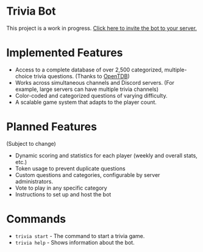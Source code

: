 # Trivia Bot
This project is a work in progress.
[Click here to invite the bot to your server.](https://discordapp.com/oauth2/authorize?client_id=337654994461261825&scope=bot)

# Implemented Features
- Access to a complete database of over 2,500 categorized, multiple-choice trivia questions. (Thanks to [OpenTDB](https://opentdb.com))
- Works across simultaneous channels and Discord servers. (For example, large servers can have multiple trivia channels)
- Color-coded and categorized questions of varying difficulty.
- A scalable game system that adapts to the player count.

# Planned Features
(Subject to change)
- Dynamic scoring and statistics for each player (weekly and overall stats, etc.)
- Token usage to prevent duplicate questions
- Custom questions and categories, configurable by server administrators.
- Vote to play in any specific category
- Instructions to set up and host the bot

# Commands
- `trivia start`  - The command to start a trivia game.
- `trivia help` - Shows information about the bot.
